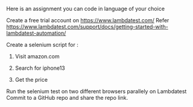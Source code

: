 Here is an assignment you can code in language of your choice

Create a free trial account on https://www.lambdatest.com/
Refer https://www.lambdatest.com/support/docs/getting-started-with-lambdatest-automation/

Create a selenium script for :

1. Visit amazon.com

2. Search for iphone13

3. Get the price

Run the selenium test on two different browsers parallely on Lambdatest Commit to a GitHub repo and share the repo link.